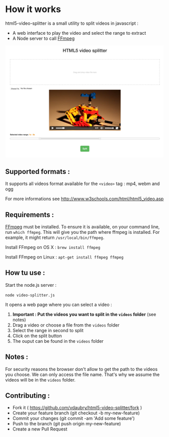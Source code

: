 # How it works

html5-video-splitter is a small utility to split videos in javascript :
- A web interface to play the video and select the range to extract
- A Node server to call [FFmpeg](https://www.ffmpeg.org/)

![image](screenshot.jpg)

## Supported formats :

It supports all videos format available for the ``` <video> ``` tag : mp4, webm and ogg

For more informations see http://www.w3schools.com/html/html5_video.asp

## Requirements :

[FFmpeg](https://www.ffmpeg.org/) must be installed. To ensure it is available, on your command line, run `which ffmpeg`.
This will give you the path where ffmpeg is installed. For example, it might return `/usr/local/bin/ffmpeg`.

Install FFmpeg on OS X : ``` brew install ffmpeg ``` 

Install FFmpeg on Linux : ``` apt-get install ffmpeg ffmpeg ``` 


## How tu use :

Start the node.js server :

``` node video-splitter.js ```

It opens a web page where you can select a video :

1. __Important : Put the videos you want to split in the ``` videos ``` folder__ (see notes)
2. Drag a video or choose a file from the ``` videos ``` folder
2. Select the range in second to split
3. Click on the split button
4. The ouput can be found in the ``` videos ``` folder

## Notes :

For security reasons the browser don't allow to get the path to the videos you choose. We can only access the file name. That's why we assume the videos will be in the ``` videos ``` folder.

## Contributing :

* Fork it ( https://github.com/vdaubry/html5-video-splitter/fork )
* Create your feature branch (git checkout -b my-new-feature)
* Commit your changes (git commit -am 'Add some feature')
* Push to the branch (git push origin my-new-feature)
* Create a new Pull Request
